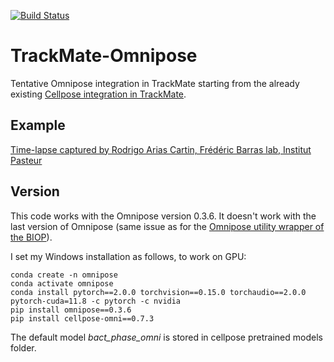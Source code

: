 [![Build Status](https://github.com/trackmate-sc/TrackMate-Cellpose/actions/workflows/build.yml/badge.svg)](https://github.com/trackmate-sc/TrackMate-Cellpose/actions/workflows/build.yml)

# TrackMate-Omnipose
Tentative Omnipose integration in TrackMate starting from the already existing [Cellpose integration in TrackMate](https://github.com/trackmate-sc/TrackMate-Cellpose).


## Example
[Time-lapse captured by Rodrigo Arias Cartin, Frédéric Barras lab, Institut Pasteur](https://github.com/marieanselmet/TrackMate-Omnipose_/assets/32811540/01abec13-a270-4f09-8a55-36acb7576f3f)


## Version
This code works with the Omnipose version 0.3.6. It doesn't work with the last version of Omnipose (same issue as for the [Omnipose utility wrapper of the BIOP](https://github.com/BIOP/ijl-utilities-wrappers)).

I set my Windows installation as follows, to work on GPU:
```
conda create -n omnipose
conda activate omnipose
conda install pytorch==2.0.0 torchvision==0.15.0 torchaudio==2.0.0 pytorch-cuda=11.8 -c pytorch -c nvidia
pip install omnipose==0.3.6
pip install cellpose-omni==0.7.3
```

The default model *bact_phase_omni* is stored in cellpose pretrained models folder.
